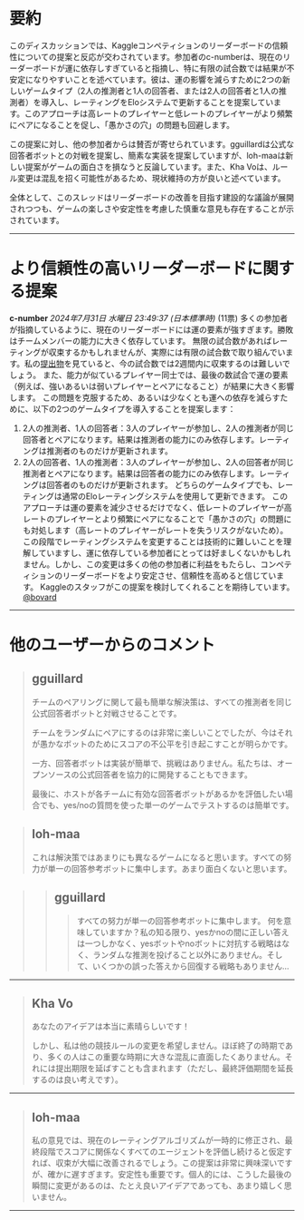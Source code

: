 # 要約 
このディスカッションでは、Kaggleコンペティションのリーダーボードの信頼性についての提案と反応が交わされています。参加者のc-numberは、現在のリーダーボードが運に依存しすぎていると指摘し、特に有限の試合数では結果が不安定になりやすいことを述べています。彼は、運の影響を減らすために2つの新しいゲームタイプ（2人の推測者と1人の回答者、または2人の回答者と1人の推測者）を導入し、レーティングをEloシステムで更新することを提案しています。このアプローチは高レートのプレイヤーと低レートのプレイヤーがより頻繁にペアになることを促し、「愚かさの穴」の問題も回避します。

この提案に対し、他の参加者からは賛否が寄せられています。gguillardは公式な回答者ボットとの対戦を提案し、簡素な実装を提案していますが、loh-maaは新しい提案がゲームの面白さを損なうと反論しています。また、Kha Voは、ルール変更は混乱を招く可能性があるため、現状維持の方が良いと述べています。

全体として、このスレッドはリーダーボードの改善を目指す建設的な議論が展開されつつも、ゲームの楽しさや安定性を考慮した慎重な意見も存在することが示されています。

---
# より信頼性の高いリーダーボードに関する提案
**c-number** *2024年7月31日 水曜日 23:49:37 (日本標準時)* (11票)
多くの参加者が指摘しているように、現在のリーダーボードには運の要素が強すぎます。勝敗はチームメンバーの能力に大きく依存しています。 
無限の試合数があればレーティングが収束するかもしれませんが、実際には有限の試合数で取り組んでいます。私の[提出物](https://www.kaggle.com/competitions/llm-20-questions/discussion/520928#2942026)を見ていると、今の試合数では2週間内に収束するのは難しいでしょう。 
また、能力が似ているプレイヤー同士では、最後の数試合で運の要素（例えば、強いあるいは弱いプレイヤーとペアになること）が結果に大きく影響します。 
この問題を克服するため、あるいは少なくとも運への依存を減らすために、以下の2つのゲームタイプを導入することを提案します：
1. 2人の推測者、1人の回答者：3人のプレイヤーが参加し、2人の推測者が同じ回答者とペアになります。結果は推測者の能力にのみ依存します。レーティングは推測者のものだけが更新されます。
2. 2人の回答者、1人の推測者：3人のプレイヤーが参加し、2人の回答者が同じ推測者とペアになります。結果は回答者の能力にのみ依存します。レーティングは回答者のものだけが更新されます。
どちらのゲームタイプでも、レーティングは通常のEloレーティングシステムを使用して更新できます。 
このアプローチは運の要素を減少させるだけでなく、低レートのプレイヤーが高レートのプレイヤーとより頻繁にペアになることで「愚かさの穴」の問題にも対処します（高レートのプレイヤーがレートを失うリスクがないため）。 
この段階でレーティングシステムを変更することは技術的に難しいことを理解していますし、運に依存している参加者にとっては好ましくないかもしれません。しかし、この変更は多くの他の参加者に利益をもたらし、コンペティションのリーダーボードをより安定させ、信頼性を高めると信じています。 
Kaggleのスタッフがこの提案を検討してくれることを期待しています。
[@bovard](https://www.kaggle.com/bovard)
---
# 他のユーザーからのコメント
> ## gguillard
> 
> チームのペアリングに関して最も簡単な解決策は、すべての推測者を同じ公式回答者ボットと対戦させることです。 
> 
> チームをランダムにペアにするのは非常に楽しいことでしたが、今はそれが愚かなボットのためにスコアの不公平を引き起こすことが明らかです。 
> 
> 一方、回答者ボットは実装が簡単で、挑戦はありません。私たちは、オープンソースの公式回答者を協力的に開発することもできます。 
> 
> 最後に、ホストが各チームに有効な回答者ボットがあるかを評価したい場合でも、yes/noの質問を使った単一のゲームでテストするのは簡単です。

> ## loh-maa
> 
> これは解決策ではあまりにも異なるゲームになると思います。すべての努力が単一の回答参考ボットに集中します。あまり面白くないと思います。

> > ## gguillard
> > 
> > > すべての努力が単一の回答参考ボットに集中します。 
> > > 何を意味していますか？私の知る限り、yesかnoの間に正しい答えは一つしかなく、yesボットやnoボットに対抗する戦略はなく、ランダムな推測を投げること以外にありません。そして、いくつかの誤った答えから回復する戦略もありません…
> > 
> > 
---
> ## Kha Vo
> 
> あなたのアイデアは本当に素晴らしいです！ 
> 
> しかし、私は他の競技ルールの変更を希望しません。ほぼ終了の時期であり、多くの人はこの重要な時期に大きな混乱に直面したくありません。それには提出期限を延ばすことも含まれます（ただし、最終評価期間を延長するのは良い考えです）。

---
> ## loh-maa
> 
> 私の意見では、現在のレーティングアルゴリズムが一時的に修正され、最終段階でスコアに関係なくすべてのエージェントを評価し続けると仮定すれば、収束が大幅に改善されるでしょう。この提案は非常に興味深いですが、確かに遅すぎます。安定性も重要です。個人的には、こうした最後の瞬間に変更があるのは、たとえ良いアイデアであっても、あまり嬉しく思いません。 
> 
---
